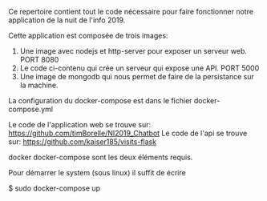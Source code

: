 Ce repertoire contient tout le code nécessaire pour faire fonctionner notre application de la nuit
de l'info 2019.

Cette application est composée de trois images:
1. Une image avec nodejs et http-server pour exposer un serveur web. PORT 8080
2. Le code ci-contenu qui crée un serveur qui expose une API. PORT 5000
3. Une image de mongodb qui nous permet de faire de la persistance sur la machine.

La configuration du docker-compose est dans le fichier docker-compose.yml

Le code de l'application web se trouve sur: https://github.com/timBorelle/NI2019_Chatbot
Le code de l'api se trouve sur: https://github.com/kaiser185/visits-flask

docker docker-compose sont les deux éléments requis.

Pour démarrer le system (sous linux) il suffit de écrire

$ sudo docker-compose up

